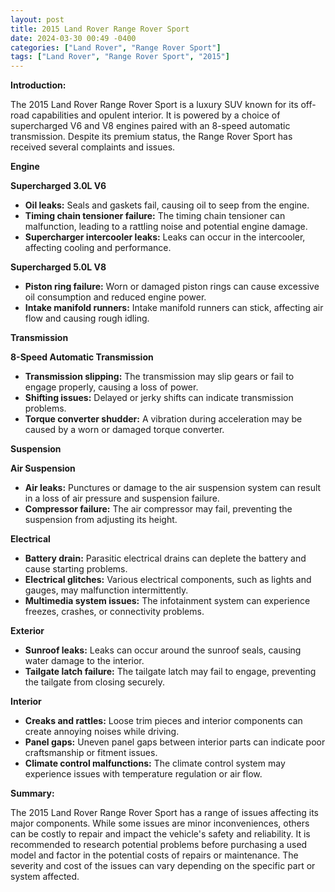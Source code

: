 ```yaml
---
layout: post
title: 2015 Land Rover Range Rover Sport
date: 2024-03-30 00:49 -0400
categories: ["Land Rover", "Range Rover Sport"]
tags: ["Land Rover", "Range Rover Sport", "2015"]
---
```

**Introduction:**

The 2015 Land Rover Range Rover Sport is a luxury SUV known for its off-road capabilities and opulent interior. It is powered by a choice of supercharged V6 and V8 engines paired with an 8-speed automatic transmission. Despite its premium status, the Range Rover Sport has received several complaints and issues.

**Engine**

**Supercharged 3.0L V6**
* **Oil leaks:** Seals and gaskets fail, causing oil to seep from the engine.
* **Timing chain tensioner failure:** The timing chain tensioner can malfunction, leading to a rattling noise and potential engine damage.
* **Supercharger intercooler leaks:** Leaks can occur in the intercooler, affecting cooling and performance.

**Supercharged 5.0L V8**
* **Piston ring failure:** Worn or damaged piston rings can cause excessive oil consumption and reduced engine power.
* **Intake manifold runners:** Intake manifold runners can stick, affecting air flow and causing rough idling.

**Transmission**

**8-Speed Automatic Transmission**
* **Transmission slipping:** The transmission may slip gears or fail to engage properly, causing a loss of power.
* **Shifting issues:** Delayed or jerky shifts can indicate transmission problems.
* **Torque converter shudder:** A vibration during acceleration may be caused by a worn or damaged torque converter.

**Suspension**

**Air Suspension**
* **Air leaks:** Punctures or damage to the air suspension system can result in a loss of air pressure and suspension failure.
* **Compressor failure:** The air compressor may fail, preventing the suspension from adjusting its height.

**Electrical**

* **Battery drain:** Parasitic electrical drains can deplete the battery and cause starting problems.
* **Electrical glitches:** Various electrical components, such as lights and gauges, may malfunction intermittently.
* **Multimedia system issues:** The infotainment system can experience freezes, crashes, or connectivity problems.

**Exterior**

* **Sunroof leaks:** Leaks can occur around the sunroof seals, causing water damage to the interior.
* **Tailgate latch failure:** The tailgate latch may fail to engage, preventing the tailgate from closing securely.

**Interior**

* **Creaks and rattles:** Loose trim pieces and interior components can create annoying noises while driving.
* **Panel gaps:** Uneven panel gaps between interior parts can indicate poor craftsmanship or fitment issues.
* **Climate control malfunctions:** The climate control system may experience issues with temperature regulation or air flow.

**Summary:**

The 2015 Land Rover Range Rover Sport has a range of issues affecting its major components. While some issues are minor inconveniences, others can be costly to repair and impact the vehicle's safety and reliability. It is recommended to research potential problems before purchasing a used model and factor in the potential costs of repairs or maintenance. The severity and cost of the issues can vary depending on the specific part or system affected.
